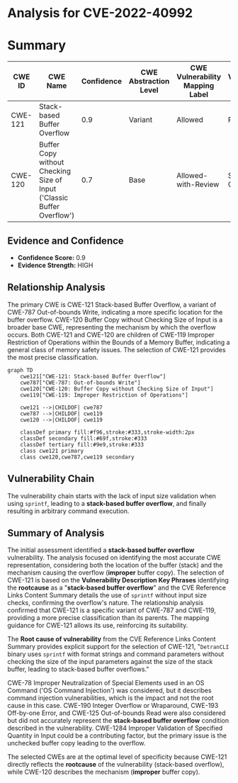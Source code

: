 # Analysis for CVE-2022-40992

# Summary
| CWE ID  | CWE Name  | Confidence | CWE Abstraction Level | CWE Vulnerability Mapping Label | CWE-Vulnerability Mapping Notes |
|---|---|---|---|---|---|
| CWE-121 | Stack-based Buffer Overflow | 0.9 | Variant | Allowed | Primary CWE |
| CWE-120 | Buffer Copy without Checking Size of Input ('Classic Buffer Overflow') | 0.7 | Base | Allowed-with-Review | Secondary CWE |

## Evidence and Confidence

*   **Confidence Score:** 0.9
*   **Evidence Strength:** HIGH

## Relationship Analysis
The primary CWE is CWE-121 Stack-based Buffer Overflow, a variant of CWE-787 Out-of-bounds Write, indicating a more specific location for the buffer overflow. CWE-120 Buffer Copy without Checking Size of Input is a broader base CWE, representing the mechanism by which the overflow occurs. Both CWE-121 and CWE-120 are children of CWE-119 Improper Restriction of Operations within the Bounds of a Memory Buffer, indicating a general class of memory safety issues. The selection of CWE-121 provides the most precise classification.

```mermaid
graph TD
    cwe121["CWE-121: Stack-based Buffer Overflow"]
    cwe787["CWE-787: Out-of-bounds Write"]
    cwe120["CWE-120: Buffer Copy without Checking Size of Input"]
    cwe119["CWE-119: Improper Restriction of Operations"]
    
    cwe121 -->|CHILDOF| cwe787
    cwe787 -->|CHILDOF| cwe119
    cwe120 -->|CHILDOF| cwe119
    
    classDef primary fill:#f96,stroke:#333,stroke-width:2px
    classDef secondary fill:#69f,stroke:#333
    classDef tertiary fill:#9e9,stroke:#333
    class cwe121 primary
    class cwe120,cwe787,cwe119 secondary
```

## Vulnerability Chain
The vulnerability chain starts with the lack of input size validation when using `sprintf`, leading to a **stack-based buffer overflow**, and finally resulting in arbitrary command execution.

## Summary of Analysis
The initial assessment identified a **stack-based buffer overflow** vulnerability. The analysis focused on identifying the most accurate CWE representation, considering both the location of the buffer (stack) and the mechanism causing the overflow (**improper** buffer copy). The selection of CWE-121 is based on the **Vulnerability Description Key Phrases** identifying the **rootcause** as a "**stack-based buffer overflow**" and the CVE Reference Links Content Summary details the use of `sprintf` without input size checks, confirming the overflow's nature. The relationship analysis confirmed that CWE-121 is a specific variant of CWE-787 and CWE-119, providing a more precise classification than its parents. The mapping guidance for CWE-121 allows its use, reinforcing its suitability.

The **Root cause of vulnerability** from the CVE Reference Links Content Summary provides explicit support for the selection of CWE-121, "`DetranCLI` binary uses `sprintf` with format strings and command parameters without checking the size of the input parameters against the size of the stack buffer, leading to stack-based buffer overflows."

CWE-78 Improper Neutralization of Special Elements used in an OS Command ('OS Command Injection') was considered, but it describes command injection vulnerabilities, which is the impact and not the root cause in this case. CWE-190 Integer Overflow or Wraparound, CWE-193 Off-by-one Error, and CWE-125 Out-of-bounds Read were also considered but did not accurately represent the **stack-based buffer overflow** condition described in the vulnerability. CWE-1284 Improper Validation of Specified Quantity in Input could be a contributing factor, but the primary issue is the unchecked buffer copy leading to the overflow.

The selected CWEs are at the optimal level of specificity because CWE-121 directly reflects the **rootcause** of the vulnerability (stack-based overflow), while CWE-120 describes the mechanism (**improper** buffer copy).